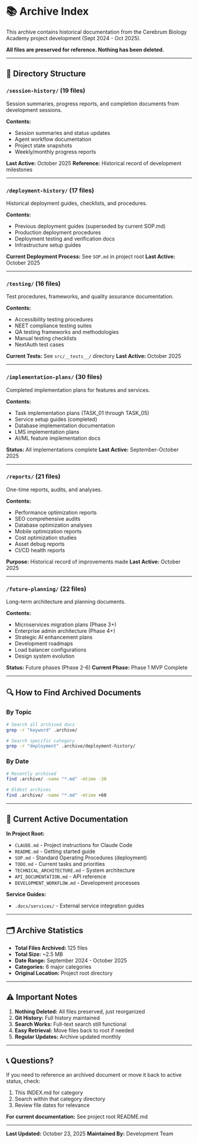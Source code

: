 # 📚 Archive Index

This archive contains historical documentation from the Cerebrum Biology Academy project development (Sept 2024 - Oct 2025).

**All files are preserved for reference. Nothing has been deleted.**

---

## 📂 Directory Structure

### `/session-history/` (19 files)

Session summaries, progress reports, and completion documents from development sessions.

**Contents:**

- Session summaries and status updates
- Agent workflow documentation
- Project state snapshots
- Weekly/monthly progress reports

**Last Active:** October 2025
**Reference:** Historical record of development milestones

---

### `/deployment-history/` (17 files)

Historical deployment guides, checklists, and procedures.

**Contents:**

- Previous deployment guides (superseded by current SOP.md)
- Production deployment procedures
- Deployment testing and verification docs
- Infrastructure setup guides

**Current Deployment Process:** See `SOP.md` in project root
**Last Active:** October 2025

---

### `/testing/` (16 files)

Test procedures, frameworks, and quality assurance documentation.

**Contents:**

- Accessibility testing procedures
- NEET compliance testing suites
- QA testing frameworks and methodologies
- Manual testing checklists
- NextAuth test cases

**Current Tests:** See `src/__tests__/` directory
**Last Active:** October 2025

---

### `/implementation-plans/` (30 files)

Completed implementation plans for features and services.

**Contents:**

- Task implementation plans (TASK_01 through TASK_05)
- Service setup guides (completed)
- Database implementation documentation
- LMS implementation plans
- AI/ML feature implementation docs

**Status:** All implementations complete
**Last Active:** September-October 2025

---

### `/reports/` (21 files)

One-time reports, audits, and analyses.

**Contents:**

- Performance optimization reports
- SEO comprehensive audits
- Database optimization analyses
- Mobile optimization reports
- Cost optimization studies
- Asset debug reports
- CI/CD health reports

**Purpose:** Historical record of improvements made
**Last Active:** October 2025

---

### `/future-planning/` (22 files)

Long-term architecture and planning documents.

**Contents:**

- Microservices migration plans (Phase 3+)
- Enterprise admin architecture (Phase 4+)
- Strategic AI enhancement plans
- Development roadmaps
- Load balancer configurations
- Design system evolution

**Status:** Future phases (Phase 2-6)
**Current Phase:** Phase 1 MVP Complete

---

## 🔍 How to Find Archived Documents

### By Topic

```bash
# Search all archived docs
grep -r "keyword" .archive/

# Search specific category
grep -r "deployment" .archive/deployment-history/
```

### By Date

```bash
# Recently archived
find .archive/ -name "*.md" -mtime -30

# Oldest archives
find .archive/ -name "*.md" -mtime +60
```

---

## 📖 Current Active Documentation

**In Project Root:**

- `CLAUDE.md` - Project instructions for Claude Code
- `README.md` - Getting started guide
- `SOP.md` - Standard Operating Procedures (deployment)
- `TODO.md` - Current tasks and priorities
- `TECHNICAL_ARCHITECTURE.md` - System architecture
- `API_DOCUMENTATION.md` - API reference
- `DEVELOPMENT_WORKFLOW.md` - Development processes

**Service Guides:**

- `.docs/services/` - External service integration guides

---

## 🗂️ Archive Statistics

- **Total Files Archived:** 125 files
- **Total Size:** ~2.5 MB
- **Date Range:** September 2024 - October 2025
- **Categories:** 6 major categories
- **Original Location:** Project root directory

---

## ⚠️ Important Notes

1. **Nothing Deleted:** All files preserved, just reorganized
2. **Git History:** Full history maintained
3. **Search Works:** Full-text search still functional
4. **Easy Retrieval:** Move files back to root if needed
5. **Regular Updates:** Archive updated monthly

---

## 📞 Questions?

If you need to reference an archived document or move it back to active status, check:

1. This INDEX.md for category
2. Search within that category directory
3. Review file dates for relevance

**For current documentation:** See project root README.md

---

**Last Updated:** October 23, 2025
**Maintained By:** Development Team

